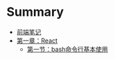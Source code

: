 # Summary

* [前端笔记](README.md)
* [第一章：React](./react/index.md)
	* [第一节：bash命令行基本使用](./react/1-react.md)

